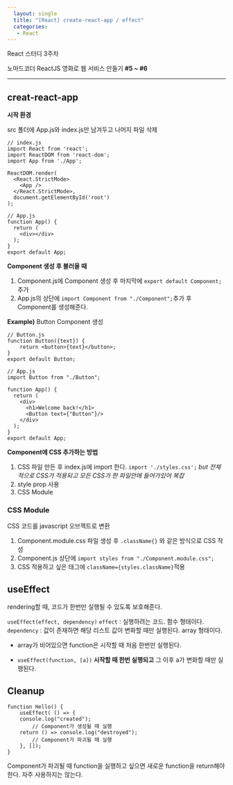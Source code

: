 ```yaml
---
  layout: single
  title: "[React] create-react-app / effect"
  categories:
   - React
---
```


React 스터디 3주차

노마드코더 ReactJS 영화로 웹 서비스 만들기 **#5 ~ #6**

***

## creat-react-app

**시작 환경** 

src 폴더에 App.js와 index.js만 남겨두고 나머지 파일 삭제

```react
// index.js
import React from 'react';
import ReactDOM from 'react-dom';
import App from './App';

ReactDOM.render(
  <React.StrictMode>
    <App />
  </React.StrictMode>,
  document.getElementById('root')
);

```

```react
// App.js
function App() {
  return (
    <div></div>
  );
}
export default App;
```



**Component 생성 후 불러올 때**

1. Component.js에 Component 생성 후 마지막에 `export default Component;` 추가
2. App.js의 상단에 `import Component from "./Component";`추가 후 Component를 생성해준다.

**Example)** Button Component 생성

```react
// Button.js
function Button({text}) {
    return <button>{text}</button>;
}
export default Button;
```

```react
// App.js
import Button from "./Button";

function App() {
  return (
    <div>
      <h1>Welcome back!</h1>
      <Button text={"Button"}/>
    </div>
  );
}
export default App;
```



**Component에 CSS 추가하는 방법**

1. CSS 파일 만든 후 index.js에 import 한다. `import './styles.css';` 
   _but 전체적으로 CSS가 적용되고 모든 CSS가 한 파일안에 들어가있어 복잡_
2. style prop 사용
3. CSS Module

### CSS Module

CSS 코드를 javascript 오브젝트로 변환

1. Component.module.css 파일 생성 후 `.className{}` 와 같은 방식으로 CSS 작성
2.  Component.js 상단에 `import styles from "./Component.module.css";` 
3. CSS 적용하고 싶은 태그에 `className={styles.className}`적용

## useEffect

rendering할 때, 코드가 한번만 실행될 수 있도록 보호해준다. 

`useEffect(effect, dependency)`
	`effect` : 실행하려는 코드. 함수 형태이다.
	`dependency` :  값이 존재하면 해당 리스트 값이 변화할 때만 실행된다. array 형태이다.

* array가 비어있으면 function은 시작할 때 처음 한번만 실행된다.

* `useEffect(function, [a])`  **시작할 때 한번 실행되고**  그 이후 a가 변화할 때만 실행된다.

## Cleanup

```react
function Hello() {
    useEffect( () => {
	console.log("created"); 
        // Component가 생성될 때 실행
    return () => console.log("destroyed"); 
        // Component가 파괴될 때 실행
	}, []);
}

```

Component가 파괴될 때 function을 실행하고 싶으면 새로운 function을 return해야 한다. 자주 사용하지는 않는다.

